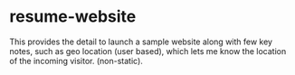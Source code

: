 # resume-website
This provides the detail to launch a sample website along with few key notes, such as geo location (user based), which lets me know the location of the incoming visitor. (non-static).
